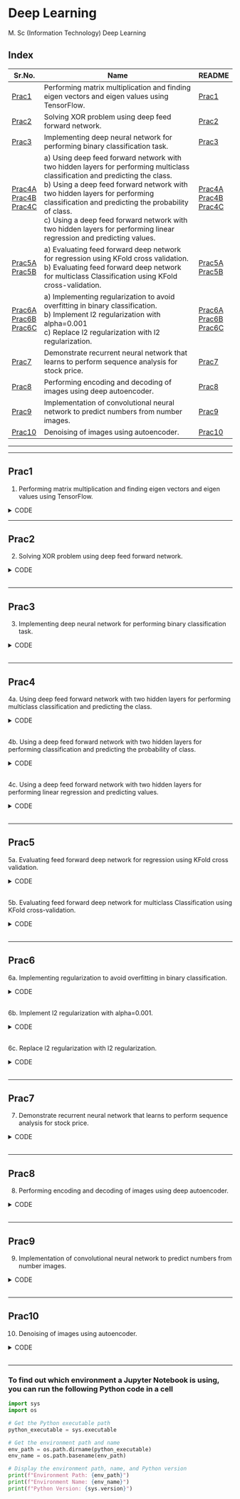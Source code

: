 # Deep Learning

M. Sc (Information Technology)
Deep Learning

## Index

| Sr.No. | Name | README |
| --- | --- | --- |
| [Prac1](/MscIT/Semester%204/Deep_Learning/Practical01/) | Performing matrix multiplication and finding eigen vectors and eigen values using TensorFlow. | [Prac1](#prac1) |
| [Prac2](/MscIT/Semester%204/Deep_Learning/Practical02/) | Solving XOR problem using deep feed forward network. | [Prac2](#prac2) |
| [Prac3](/MscIT/Semester%204/Deep_Learning/Practical03/) | Implementing deep neural network for performing binary classification task. | [Prac3](#prac3) |
| [Prac4A](/MscIT/Semester%204/Deep_Learning/Practical04/) <br> [Prac4B](/MscIT/Semester%204/Deep_Learning/Practical04/) <br> [Prac4C](/MscIT/Semester%204/Deep_Learning/Practical04/) | a) Using deep feed forward network with two hidden layers for performing multiclass classification and predicting the class. <br> b) Using a deep feed forward network with two hidden layers for performing classification and predicting the probability of class. <br> c) Using a deep feed forward network with two hidden layers for performing linear regression and predicting values. | [Prac4A](#prac4) <br> [Prac4B](#prac4) <br> [Prac4C](#prac4) |
| [Prac5A](/MscIT/Semester%204/Deep_Learning/Practical05/) <br> [Prac5B](/MscIT/Semester%204/Deep_Learning/Practical05/) | a) Evaluating feed forward deep network for regression using KFold cross validation. <br> b) Evaluating feed forward deep network for multiclass Classification using KFold cross-validation. | [Prac5A](#prac5) <br> [Prac5B](#prac5) |
| [Prac6A](/MscIT/Semester%204/Deep_Learning/Practical06/) <br> [Prac6B](/MscIT/Semester%204/Deep_Learning/Practical06/) <br> [Prac6C](/MscIT/Semester%204/Deep_Learning/Practical06/) | a) Implementing regularization to avoid overfitting in binary classification. <br> b) Implement l2 regularization with alpha=0.001 <br> c) Replace l2 regularization with l2 regularization. | [Prac6A](#prac6) <br> [Prac6B](#prac6) <br> [Prac6C](#prac6) |
| [Prac7](/MscIT/Semester%204/Deep_Learning/Practical07/) | Demonstrate recurrent neural network that learns to perform sequence analysis for stock price. | [Prac7](#prac7) |
| [Prac8](/MscIT/Semester%204/Deep_Learning/Practical08/) | Performing encoding and decoding of images using deep autoencoder. | [Prac8](#prac8) |
| [Prac9](/MscIT/Semester%204/Deep_Learning/Practical09/) | Implementation of convolutional neural network to predict numbers from number images. | [Prac9](#prac9) |
| [Prac10](/MscIT/Semester%204/Deep_Learning/Practical10/) | Denoising of images using autoencoder. | [Prac10](#prac10) |



******************
---------------------

## Prac1

1. Performing matrix multiplication and finding eigen vectors and eigen values using TensorFlow.



<details>
<summary>CODE</summary>

```python
# Aim: Performing matrix multiplication and finding eigen vectors and eigen values using TensorFlow.

import tensorflow as tf

print("Matrix Multiplication Demo")
x = tf.constant([1, 2, 3, 4, 5, 6], shape=[2, 3])
print(x)

y = tf.constant([7, 8, 9, 10, 11, 12], shape=[3, 2])
print(y)

z = tf.matmul(x, y)
print("Product:", z)

e_matrix_A = tf.random.uniform(
    [2, 2], minval=3, maxval=10, dtype=tf.float32, name="matrixA"
)
print("Matrix A:\n{}\n\n".format(e_matrix_A))
eigen_values_A, eigen_vectors_A = tf.linalg.eigh(e_matrix_A)
print(
    "Eigen Vectors:\n{}\n\nEigen Values:\n{}\n".format(eigen_vectors_A, eigen_values_A)
)


```

</details>


******************************************************

## Prac2

2. Solving XOR problem using deep feed forward network.

<details>
<summary>CODE</summary>

```python

import numpy as np
from keras.models import Sequential
from keras.layers import Dense

model = Sequential()
model.add(Dense(units=2, activation="relu", input_dim=2))
model.add(Dense(units=1, activation="sigmoid"))
model.compile(loss="binary_crossentropy", optimizer="adam", metrics="accuracy")

X = np.array([[0.0, 0.0], [0.0, 1.0], [1.0, 0.0], [1.0, 1.0]])
print("Input data:")
print(X)

y = np.array([0.0, 1.0, 1.0, 0.0])
print("\nTarget labels:")
print(y)

model.get_weights()
model.fit(X, y, epochs=500)
predictions = model.predict(X)
print("\nPredictions after training:")
print(predictions)

```

</details>

<br>


******************************************************

## Prac3

3. Implementing deep neural network for performing binary classification task.

<details>
<summary>CODE</summary>

```python

# Aim: Implementing deep neural network for performing binary classification task.
# pip install keras
from keras.models import Sequential
from keras.layers import Dense
import pandas as pd

names = [
    "No. of pregnancies",
    "Glucose level",
    "Blood Pressure",
    "skin thickness",
    "Insulin",
    "BMI",
    "Diabetes pedigree",
    "Age",
    "Class",
]

#csv file with no column names expected
df = pd.read_csv("/content/pima-indians-diabetes.data.csv", names=names) 
df.head(3)
binaryc = Sequential()

from tensorflow.tools.docs.doc_controls import doc_in_current_and_subclasses

binaryc.add(Dense(units=10, activation="relu", input_dim=8))
binaryc.add(Dense(units=8, activation="relu"))
binaryc.add(Dense(units=1, activation="sigmoid"))
binaryc.compile(loss="binary_crossentropy", optimizer="adam", metrics="accuracy")
X = df.iloc[:, :-1]
y = df.iloc[:, -1]

from sklearn.model_selection import train_test_split

xtrain, xtest, ytrain, ytest = train_test_split(X, y, test_size=0.25, random_state=1)
xtrain.shape
ytrain.shape
binaryc.fit(xtrain, ytrain, epochs=200, batch_size=20)
predictions = binaryc.predict(xtest)
predictions.shape
class_labels = []
for i in predictions:
    if i > 0.5:
        class_labels.append(1)
    else:
        class_labels.append(0)
class_labels
from sklearn.metrics import accuracy_score

print("Accuracy Score", accuracy_score(ytest, class_labels))

```

</details>

<br>

******************************************************

## Prac4

4a. Using deep feed forward network with two hidden layers for performing multiclass classification and predicting the class.

<details>
<summary>CODE</summary>

```python

# Aim: Using feed Forward Network with multiple hidden layers for performing multiclass classification and predicting the class. 

from keras.models import Sequential
from keras.layers import Dense
import pandas as pd
import numpy as np

df = pd.read_csv("/content/flower_1.csv")

#df = pd.read_csv("data/flower_1.csv")
# df = pd.read_csv("flower_1.csv")

df.head()

x=df.iloc[:,:-1].astype(float)
y=df.iloc[:,-1]

print(x.shape)
print(y.shape)

#labelencode y
from sklearn.preprocessing import LabelEncoder
lb=LabelEncoder()
y=lb.fit_transform(y)
y

import numpy as np
from tensorflow.keras.utils import to_categorical
#from keras.utils import np_utils
encoded_Y = to_categorical(y)
encoded_Y

#creating a model
model = Sequential()

model.add(Dense(units = 10, activation = 'relu', input_dim = 4))
model.add(Dense(units = 8, activation = 'relu'))
model.add(Dense(units = 3, activation = 'softmax'))

model.compile(loss = 'categorical_crossentropy', optimizer = 'adam', metrics = ['accuracy'])

model.fit(x,encoded_Y,epochs = 400,batch_size = 10)

predict = model.predict(x)
print(predict)

for i in range(35,150,3):
    print(predict[i],encoded_Y[i])

actual = []

for i in range(0,150):
    actual.append(np.argmax(predict[i]))

print(actual)

newdf = pd.DataFrame(list(zip(actual,y)),columns = ['Actual','Predicted'])
newdf


```

</details>

<br>

4b. Using a deep feed forward network with two hidden layers for performing classification and predicting the probability of class.

<details>
<summary>CODE</summary>

```python

# Paste your code here

```

</details>

<br>

4c. Using a deep feed forward network with two hidden layers for performing linear regression and predicting values.

<details>
<summary>CODE</summary>

```python

# Paste your code here

```

</details>

<br>

******************************************************

## Prac5

5a. Evaluating feed forward deep network for regression using KFold cross validation.

<details>
<summary>CODE</summary>

```python


# !pip install keras (2.15.0)
# !pip install scikit_learn
# !pip install scikeras

import pandas as pd
from keras.models import Sequential
from keras.layers import Dense
# from keras.wrappers.scikit_learn import KerasRegressor
from scikeras.wrappers import KerasRegressor
from sklearn.model_selection import cross_val_score, KFold
from sklearn.preprocessing import StandardScaler
from sklearn.pipeline import Pipeline
from sklearn.neural_network import MLPRegressor


dataframe = pd.read_csv("MscIT\Semester 4\Deep_Learning\Practical05\housing.csv")
# dataframe = pd.read_csv("/content/housing.csv")
dataset = dataframe.values

# Print the shape of dataset to verify the number of features and samples
print("Shape of dataset:", dataset.shape)

# Ensure correct slicing for features and target variable
X = dataset[:, :-1]  # Select all columns except the last one as features
Y = dataset[:, -1]   # Select the last column as target variable

def wider_model():
    model = Sequential()
    model.add(Dense(15, input_dim=13, kernel_initializer='normal', activation='relu'))
    # model.add(Dense(20, input_dim=13, kernel_initializer='normal', activation='relu'))
    model.add(Dense(13, kernel_initializer='normal', activation='relu'))
    model.add(Dense(1, kernel_initializer='normal'))
    model.compile(loss='mean_squared_error', optimizer='adam')
    return model

estimators = []
estimators.append(('standardize', StandardScaler()))
estimators.append(('mlp', KerasRegressor(build_fn=wider_model, epochs=10, batch_size=5)))
pipeline = Pipeline(estimators)
kfold = KFold(n_splits=10)

results = cross_val_score(pipeline, X, Y, cv=kfold)
print("Wider: %.2f (%.2f) MSE" % (results.mean(), results.std()))

```

</details>

<br>

5b. Evaluating feed forward deep network for multiclass Classification using KFold cross-validation.

<details>
<summary>CODE</summary>

```python

# 5B. Evaluating feed forward deep network for multiclass Classification using KFold cross-validation.


# !pip install scikeras
# !pip install np_utils

# loading libraries
import pandas
from keras.models import Sequential
from keras.layers import Dense
from scikeras.wrappers import KerasClassifier
from tensorflow.keras.utils import to_categorical
from sklearn.model_selection import cross_val_score
from sklearn.model_selection import KFold
from sklearn.preprocessing import LabelEncoder

# loading dataset
df = pandas.read_csv('/content/flowers.csv', header=None) #remove , header=None if dataset contains column name
print(df)

# splitting dataset into input and output variables
X = df.iloc[:, 0:4].astype(float)
y = df.iloc[:, 4]
# print(X)
# print(y)

# encoding string output into numeric output
encoder = LabelEncoder()
encoder.fit(y)
encoded_y = encoder.transform(y)
print(encoded_y)
dummy_Y = to_categorical(encoded_y)
print(dummy_Y)

def baseline_model():
    # create model
    model = Sequential()
    model.add(Dense(8, input_dim=4, activation='relu'))
    model.add(Dense(3, activation='softmax'))
    # Compile model
    model.compile(loss='categorical_crossentropy', optimizer='adam', metrics=['accuracy'])
    return model

estimator = baseline_model()
estimator.fit(X, dummy_Y, epochs=100, shuffle=True)
action = estimator.predict(X)
for i in range(25):
    print(dummy_Y[i])
    print('^^^^^^^^^^^^^^^^^^^^^^')
for i in range(25):
    print(action[i])



```

</details>

<br>

******************************************************

## Prac6

6a. Implementing regularization to avoid overfitting in binary classification.

<details>
<summary>CODE</summary>

```python

from matplotlib import pyplot
from sklearn.datasets import make_moons
from keras.models import Sequential
from keras.layers import Dense
X,Y=make_moons(n_samples=100,noise=0.2,random_state=1)
n_train=30
trainX,testX=X[:n_train,:],X[n_train:]
trainY,testY=Y[:n_train],Y[n_train:]
#print(trainX)
#print(trainY)
#print(testX)
#print(testY)
model=Sequential()
model.add(Dense(500,input_dim=2,activation='relu'))
model.add(Dense(1,activation='sigmoid'))
model.compile(loss='binary_crossentropy',optimizer='adam',metrics=['accuracy'])
history=model.fit(trainX,trainY,validation_data=(testX,testY),epochs=1000)
pyplot.plot(history.history['accuracy'],label='train')
pyplot.plot(history.history['val_accuracy'],label='test')
pyplot.legend()
pyplot.show()

pyplot.plot(history.history['accuracy'],label='train')
pyplot.plot(history.history['val_accuracy'],label='test')
pyplot.legend()
pyplot.show()

```

</details>

<br>

6b. Implement l2 regularization with alpha=0.001.

<details>
<summary>CODE</summary>

```python

from matplotlib import pyplot
from sklearn.datasets import make_moons
from keras.models import Sequential
from keras.layers import Dense
from keras.regularizers import l2

X,Y=make_moons(n_samples=100,noise=0.2,random_state=1)
n_train=30
trainX,testX=X[:n_train,:],X[n_train:]
trainY,testY=Y[:n_train],Y[n_train:]
#print(trainX)
#print(trainY)
#print(testX)
#print(testY)
model=Sequential()
model.add(Dense(500,input_dim=2,activation='relu',kernel_regularizer=l2(0.001)))
model.add(Dense(1,activation='sigmoid'))
model.compile(loss='binary_crossentropy',optimizer='adam',metrics=['accuracy'])
history=model.fit(trainX,trainY,validation_data=(testX,testY),epochs=1000)

pyplot.plot(history.history['accuracy'],label='train')
pyplot.plot(history.history['val_accuracy'],label='test')
pyplot.legend()
pyplot.show()

```

</details>

<br>

6c. Replace l2 regularization with l2 regularization.

<details>
<summary>CODE</summary>

```python

# !pip install pandas
# !pip install matplotlib
# !pip install keras
# !pip install tensorflow

from matplotlib import pyplot
from sklearn.datasets import make_moons
from keras.models import Sequential
from keras.layers import Dense
from keras.regularizers import l1_l2
X,Y=make_moons(n_samples=100,noise=0.2,random_state=1)
n_train=30
trainX,testX=X[:n_train,:],X[n_train:]
trainY,testY=Y[:n_train],Y[n_train:]
#print(trainX)
#print(trainY)
#print(testX)
#print(testY)

model=Sequential()
model.add(Dense(500,input_dim=2,activation='relu',kernel_regularizer=l1_l2(l1=0.001,l2=0.001)))
model.add(Dense(1,activation='sigmoid'))
model.compile(loss='binary_crossentropy',optimizer='adam',metrics=['accuracy'])
history=model.fit(trainX,trainY,validation_data=(testX,testY),epochs=400)
pyplot.plot(history.history['accuracy'],label='train')
pyplot.plot(history.history['val_accuracy'],label='test')
pyplot.legend()
pyplot.show()

```

</details>

<br>

******************************************************

## Prac7

7. Demonstrate recurrent neural network that learns to perform sequence analysis for stock price.

<details>
<summary>CODE</summary>

```python

# -*- coding: utf-8 -*-
"""DL_7.ipynb

Automatically generated by Colab.

Original file is located at
    https://colab.research.google.com/drive/1M8AweS1adIDt5F_5xLoA5-Iw94gY5nkM

# 7. Demonstrate recurrent neural network that learns to perform sequence analysis for stock price.
"""

import numpy as np
import matplotlib.pyplot as plt
import pandas as pd
from keras.models import Sequential
from keras.layers import Dense, LSTM, Dropout
from sklearn.preprocessing import MinMaxScaler

# Read training dataset
dataset_train = pd.read_csv('/content/Google_Stock_Price_Train.csv')
training_set = dataset_train.iloc[:, 1:2].values

# Scale the training set
sc = MinMaxScaler(feature_range=(0,1))
training_set_scaled = sc.fit_transform(training_set)

# Create X_train and Y_train
X_train = []
Y_train = []
for i in range(60, 1258):
    X_train.append(training_set_scaled[i-60:i, 0])
    Y_train.append(training_set_scaled[i, 0])
X_train, Y_train = np.array(X_train), np.array(Y_train)

# Reshape X_train for LSTM
X_train = np.reshape(X_train, (X_train.shape[0], X_train.shape[1], 1))

# Build the LSTM model
regressor = Sequential()
regressor.add(LSTM(units=50, return_sequences=True, input_shape=(X_train.shape[1], 1)))
regressor.add(Dropout(0.2))
regressor.add(LSTM(units=50, return_sequences=True))
regressor.add(Dropout(0.2))
regressor.add(LSTM(units=50, return_sequences=True))
regressor.add(Dropout(0.2))
regressor.add(LSTM(units=50))
regressor.add(Dropout(0.2))
regressor.add(Dense(units=1))
regressor.compile(optimizer='adam', loss='mean_squared_error')

# Train the model
regressor.fit(X_train, Y_train, epochs=100, batch_size=32)

# Read test dataset
dataset_test = pd.read_csv('/content/Google_Stock_Price_Test.csv')
real_stock_price = dataset_test.iloc[:, 1:2].values

# Concatenate total dataset
dataset_total = pd.concat((dataset_train['Open'], dataset_test['Open']), axis=0)
inputs = dataset_total[len(dataset_total)-len(dataset_test)-60:].values
inputs = inputs.reshape(-1, 1)
inputs = sc.transform(inputs)

# Create X_test
X_test = []
for i in range(60, 80):
    X_test.append(inputs[i-60:i, 0])
X_test = np.array(X_test)
X_test = np.reshape(X_test, (X_test.shape[0], X_test.shape[1], 1))

# Predict stock prices
predicted_stock_price = regressor.predict(X_test)
predicted_stock_price = sc.inverse_transform(predicted_stock_price)

# Visualize results
plt.plot(real_stock_price, color='red', label='Real Google Stock Price')
plt.plot(predicted_stock_price, color='blue', label='Predicted Stock Price')
plt.xlabel('Time')
plt.ylabel('Google Stock Price')
plt.legend()
plt.show()

```

</details>

<br>

******************************************************

## Prac8

8. Performing encoding and decoding of images using deep autoencoder.

<details>
<summary>CODE</summary>

```python

# 8. Performing encoding and decoding of images using deep autoencoder.

import keras
from keras import layers
from keras.datasets import mnist
import numpy as np

encoding_dim = 32

# this is our input image
input_img = keras.Input(shape=(784,))

# "encoded" is the encoded representation of the input
encoded = layers.Dense(encoding_dim, activation='relu')(input_img)

# "decoded" is the lossy reconstruction of the input
decoded = layers.Dense(784, activation='sigmoid')(encoded)

# creating autoencoder model
autoencoder = keras.Model(input_img, decoded)

# create the encoder model
encoder = keras.Model(input_img, encoded)

encoded_input = keras.Input(shape=(encoding_dim,))

# Retrieve the last layer of the autoencoder model
decoder_layer = autoencoder.layers[-1]

# create the decoder model
decoder = keras.Model(encoded_input, decoder_layer(encoded_input))

autoencoder.compile(optimizer='adam', loss='binary_crossentropy')

# scale and make train and test dataset
(X_train, _), (X_test, _) = mnist.load_data()
X_train = X_train.astype('float32') / 255.
X_test = X_test.astype('float32') / 255.
X_train = X_train.reshape((len(X_train), np.prod(X_train.shape[1:])))
X_test = X_test.reshape((len(X_test), np.prod(X_test.shape[1:])))

print(X_train.shape)
print(X_test.shape)

# train autoencoder with training dataset
autoencoder.fit(X_train, X_train,
                epochs=50,
                batch_size=256,
                shuffle=True,
                validation_data=(X_test, X_test))

encoded_imgs = encoder.predict(X_test)
decoded_imgs = decoder.predict(encoded_imgs)

import matplotlib.pyplot as plt

n = 10  # How many digits we will display
plt.figure(figsize=(40, 4))
for i in range(10):
    # display original
    ax = plt.subplot(3, 20, i + 1)
    plt.imshow(X_test[i].reshape(28, 28))
    plt.gray()
    ax.get_xaxis().set_visible(False)
    ax.get_yaxis().set_visible(False)

    # display encoded image
    ax = plt.subplot(3, 20, i + 1 + 20)
    plt.imshow(encoded_imgs[i].reshape(8, 4))
    plt.gray()
    ax.get_xaxis().set_visible(False)
    ax.get_yaxis().set_visible(False)

    # display reconstruction
    ax = plt.subplot(3, 20, 2 * 20 + i + 1)
    plt.imshow(decoded_imgs[i].reshape(28, 28))
    plt.gray()
    ax.get_xaxis().set_visible(False)
    ax.get_yaxis().set_visible(False)

plt.show()

```

</details>

<br>

******************************************************

## Prac9

9. Implementation of convolutional neural network to predict numbers from number images.

<details>
<summary>CODE</summary>

```python

# 9. Aim: Implementation of convolutional neural network to predict number from number images

from keras.datasets import mnist
from keras.utils import to_categorical
from keras.models import Sequential
from keras.layers import Dense, Conv2D, Flatten
import matplotlib.pyplot as plt

# Download MNIST data and split into train and test sets
(X_train, Y_train), (X_test, Y_test) = mnist.load_data()

# Plot the first image in the dataset
plt.imshow(X_train[0])
plt.show()
print(X_train[0].shape)

# Reshape data for CNN (add channel dimension)
X_train = X_train.reshape(60000, 28, 28, 1)
X_test = X_test.reshape(10000, 28, 28, 1)

# One-hot encode labels
Y_train = to_categorical(Y_train)
Y_test = to_categorical(Y_test)

# Print an example of one-hot encoded label
print(Y_train[0])

# Define the model architecture
model = Sequential()

# Learn image features with convolutional layers
model.add(Conv2D(64, kernel_size=3, activation='relu', input_shape=(28, 28, 1)))
model.add(Conv2D(32, kernel_size=3, activation='relu'))
model.add(Flatten())

# Add a dense layer with softmax activation for 10-class classification
model.add(Dense(10, activation='softmax'))

# Compile the model for training
model.compile(optimizer='adam', loss='categorical_crossentropy', metrics=['accuracy'])

# Train the model with validation data
model.fit(X_train, Y_train, validation_data=(X_test, Y_test), epochs=3)

# Make predictions on the first 4 test images
predictions = model.predict(X_test[:4])
print(predictions)  # Predicted probabilities for each class

# Print the actual labels for the first 4 test images
print(Y_test[:4])  # One-hot encoded labels

```

</details>

<br>

******************************************************

## Prac10

10. Denoising of images using autoencoder.

<details>
<summary>CODE</summary>

```python

# 10. Denoising of images using autoencoder.

import keras
from keras.datasets import mnist
from keras import layers
import numpy as np
from keras.callbacks import TensorBoard
import matplotlib.pyplot as plt

(X_train,_),(X_test,_)=mnist.load_data()
X_train=X_train.astype('float32')/255.
X_test=X_test.astype('float32')/255.
X_train=np.reshape(X_train,(len(X_train),28,28,1))
X_test=np.reshape(X_test,(len(X_test),28,28,1))
noise_factor=0.5
X_train_noisy=X_train+noise_factor*np.random.normal(loc=0.0,scale=1.0,size=X_train.shape)
X_test_noisy=X_test+noise_factor*np.random.normal(loc=0.0,scale=1.0,size=X_test.shape)
X_train_noisy=np.clip(X_train_noisy,0.,1.)
X_test_noisy=np.clip(X_test_noisy,0.,1.)

n=10
plt.figure(figsize=(20,2))
for i in range(1,n+1):
    ax=plt.subplot(1,n,i)
    plt.imshow(X_test_noisy[i].reshape(28,28))
    plt.gray()
    ax.get_xaxis().set_visible(False)
    ax.get_yaxis().set_visible(False)
plt.show()

input_img=keras.Input(shape=(28,28,1))
x=layers.Conv2D(32,(3,3),activation='relu',padding='same')(input_img)
x=layers.MaxPooling2D((2,2),padding='same')(x)
x=layers.Conv2D(32,(3,3),activation='relu',padding='same')(x)
encoded=layers.MaxPooling2D((2,2),padding='same')(x)
x=layers.Conv2D(32,(3,3),activation='relu',padding='same')(encoded)
x=layers.UpSampling2D((2,2))(x)
x=layers.Conv2D(32,(3,3),activation='relu',padding='same')(x)
x=layers.UpSampling2D((2,2))(x)
decoded=layers.Conv2D(1,(3,3),activation='sigmoid',padding='same')(x)

autoencoder=keras.Model(input_img,decoded)
autoencoder.compile(optimizer='adam',loss='binary_crossentropy')
autoencoder.fit(X_train_noisy,X_train, epochs=3, batch_size=128, shuffle=True, validation_data=(X_test_noisy,X_test), callbacks=[TensorBoard(log_dir='/tmo/tb',histogram_freq=0,write_graph=False)])

predictions=autoencoder.predict(X_test_noisy)

m=10
plt.figure(figsize=(20,2))
for i in range(1,m+1):
    ax=plt.subplot(1,m,i)
    plt.imshow(predictions[i].reshape(28,28))
    plt.gray()
    ax.get_xaxis().set_visible(False)
    ax.get_yaxis().set_visible(False)
plt.show()

```

</details>

<br>

******************************************************


### To find out which environment a Jupyter Notebook is using, you can run the following Python code in a cell


```python
import sys
import os

# Get the Python executable path
python_executable = sys.executable

# Get the environment path and name
env_path = os.path.dirname(python_executable)
env_name = os.path.basename(env_path)

# Display the environment path, name, and Python version
print(f"Environment Path: {env_path}")
print(f"Environment Name: {env_name}")
print(f"Python Version: {sys.version}")

```

<!-- | Sr.No. | Name | README | DOWNLOAD |
| --- | --- | --- | --- |
| [Prac1](/MscIT/Semester%204/Deep_Learning/Practical01/) | 1. Performing matrix multiplication and finding eigen vectors and eigen values using TensorFlow.. | [Prac1](#prac1) |  [Download](https://NinadKarlekar.github.io/Practical_BscIT_MscIT_Ninad/MscIT/Semester%204/Deep_Learning/Practical01/DL_1.py) | -->